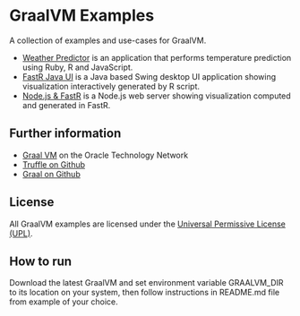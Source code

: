 # GraalVM Examples

A collection of examples and use-cases for GraalVM.

* [Weather Predictor](./weather_predictor/README.md) is an application that performs temperature prediction using Ruby, R and JavaScript.
* [FastR Java UI](./fastr_javaui/README.md) is a Java based Swing desktop UI application showing visualization interactively generated by R script.
* [Node.js & FastR](./fastr_node/README.md) is a Node.js web server showing visualization computed and generated in FastR.


## Further information

* [Graal VM]( http://www.oracle.com/technetwork/oracle-labs/program-languages/overview) on the Oracle Technology Network
* [Truffle on Github](http://github.com/graalvm/truffle)
* [Graal on Github](http://github.com/graalvm/graal-core)

## License

All GraalVM examples are licensed under the [Universal Permissive License (UPL)](http://opensource.org/licenses/UPL).

## How to run

Download the latest GraalVM and set environment variable GRAALVM_DIR to its location on your system,
then follow instructions in README.md file from example of your choice.
